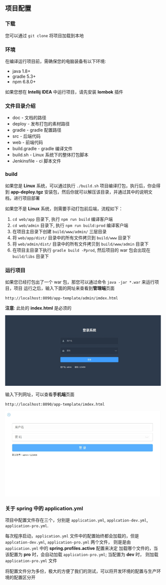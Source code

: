 ## 项目配置

### 下载

您可以通过 `git clone` 将项目加载到本地

### 环境

在编译运行项目前，需确保您的电脑装备有以下环境:

* java 1.8+
* gradle 5.3+
* npm 6.8.0+

如果您想在 **Intellij IDEA** 中运行项目，请先安装 **lombok** 插件

### 文件目录介绍

* doc - 文档的路径
* deploy - 发布打包的素材路径
* gradle - gradle 配置路径
* src - 后端代码
* web - 前端代码
* build.gradle - gradle 编译文件
* build.sh - Linux 系统下的整体打包脚本
* Jenkinsfile - ci 脚本文件

### build

如果您是 **Linux** 系统，可以通过执行 `./build.sh` 项目编译打包，执行后，你会得
到 **app-deploy.tgz** 安装包，然后你就可以解压该目录，并通过其中的说明文档，进行项目部署

如果您不是 **Linux** 系统，则需要手动打包前后端，流程如下：

1. `cd web/app` 目录下, 执行 `npm run build` 编译客户端
2. `cd web/admin` 目录下, 执行 `npm run build:prod` 编译客户端
3. 在项目主目录下创建 `build/www/admin/` 三层目录
4. 将 `web/app/dist/` 目录中的所有文件拷贝到 `build/www` 目录下
5. 将 `web/admin/dist/` 目录中的所有文件拷贝到 `build/www/admin` 目录下
6. 在项目主目录下执行 `gradle build -Pprod`, 然后项目的 war 包会出现在 `build/libs` 目录下

### 运行项目

如果您已经打包出了一个 war 包，那您可以通过命令 `java -jar *.war` 来运行项目，项目
运行之后，输入下面的网址来查看到**管理端**页面

```
http://localhost:8090/app-template/admin/imdex.html
```

**注意**: 此处的 **index.html** 是必须的

![adminHome](./images/adminHome.png)

输入下列网址，可以查看**手机端**页面

```
http://localhost:8090/app-template/imdex.html
```

![clientHome](./images/clientHome.png)

### 关于 spring 中的 application.yml

项目中配置文件存在三个，分别是 `application.yml`, `applcation-dev.yml`, `application-pro.yml`.

每次程序启动，`application.yml` 文件中的配置始终都会加载的，但是
 `applcation-dev.yml`, `application-pro.yml` 两个文件，
 则是是由 `application.yml` 中的 **spring.profiles.active** 配置来决定
 加载哪个文件的，当该配置为 **pro** 时，会自动加载 `application-pro.yml`;
 当配置为 **dev** 时， 则加载 `application-pro.yml` 文件

将配置文件分为多份，极大的方便了我们的测试，可以将开发环境的配置与生产环境的配置区分开
